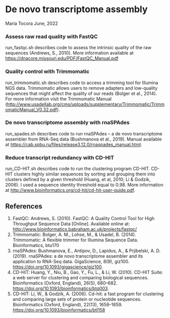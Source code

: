 De novo transcriptome assembly 
===========================
Maria Tocora 
June, 2022

### Assess raw read quality with FastQC
run_fastqc.sh describes code to assess the intrinsic quality of the raw sequences (Andrews, S., 2010). More information available at https://dnacore.missouri.edu/PDF/FastQC_Manual.pdf

### Quality control with Trimmomatic
run_trimmomatic.sh describes code to access a trimming tool for Illumina NGS data. Trimmomatic allows users to remove adapters and low-quality sequences that might affect the quality of our reads (Bolger et al., 2014). For more information visit the Trimmomatic Manual (http://www.usadellab.org/cms/uploads/supplementary/Trimmomatic/TrimmomaticManual_V0.32.pdf).

### De novo transcriptome assembly with rnaSPAdes
run_spades.sh describes code to run rnaSPAdes – a de novo transcriptome assembler from RNA-Seq data (Bushmanova et al., 2019). Manual available at https://cab.spbu.ru/files/release3.12.0/rnaspades_manual.html. 

### Reduce transcript redundancy with CD-HIT
run_CD-HIT.sh describes code to run the clustering program CD-HIT. CD-HIT clusters highly similar sequences by sorting and grouping them into clusters defined by a given threshold (Huang, et al, 2010; Li & Godzik, 2006). I used a  sequence identity threshold equal to 0.98. More information at http://www.bioinformatics.org/cd-hit/cd-hit-user-guide.pdf.

## __References__
1. FastQC: Andrews, S. (2010). FastQC: A Quality Control Tool for High Throughput Sequence Data [Online]. Available
online at: http://www.bioinformatics.babraham.ac.uk/projects/fastqc/
2. Trimmomatic:  Bolger, A. M., Lohse, M., & Usadel, B. (2014). Trimmomatic: A flexible trimmer for Illumina Sequence Data.
Bioinformatics, btu170
3. rnaSPAdes: Bushmanova, E., Antipov, D., Lapidus, A., & Prjibelski, A. D. (2019). rnaSPAdes: a de novo transcriptome assembler and its application to RNA-Seq data. GigaScience, 8(9), giz100. https://doi.org/10.1093/gigascience/giz100.
4. CD-HIT: Huang, Y., Niu, B., Gao, Y., Fu, L., & Li, W. (2010). CD-HIT Suite: a web server for clustering and comparing biological sequences. Bioinformatics (Oxford, England), 26(5), 680–682. https://doi.org/10.1093/bioinformatics/btq003.
5. CD-HIT: Li, W., & Godzik, A. (2006). Cd-hit: a fast program for clustering and comparing large sets of protein or nucleotide sequences. Bioinformatics (Oxford, England), 22(13), 1658–1659. https://doi.org/10.1093/bioinformatics/btl158

